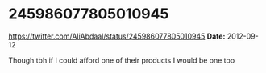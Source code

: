 # 245986077805010945
https://twitter.com/AliAbdaal/status/245986077805010945
**Date:** 2012-09-12

Though tbh if I could afford one of their products I would be one too
